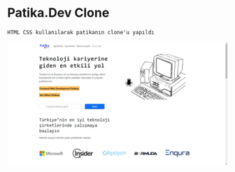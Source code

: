 # Patika.Dev Clone 

```
HTML CSS kullanılarak patikanın clone'u yapıldı
```
<p align="center">
  <img src="patika_dev.png" alt="Patika"/>
</p>

